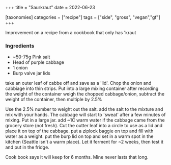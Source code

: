 +++
title = "Saurkraut"
date = 2022-06-23

[taxonomies]
categories = ["recipe"]
tags = ["side", "gross", "vegan","gf"]
+++

Improvement on a recipe from a cookbook that only has 'kraut

<!-- more -->

### Ingredients

- ~50-75g Pink salt
- Head of purple cabbage
- 1 onion
- Burp valve jar lids

take an outer leaf of cabbe off and save as a 'lid'.
Chop the onion and cabbiage into thin strips.
Put into a large mixing container after recording the weight of the container
weigh the chopped cabbage/onion, subtract the weight of the container, then multiple by 2.5%

Use the 2.5% number to weight out the salt.
add the salt to the mixture and mix with your hands.
The cabbage will start to 'sweat' after a few minutes of mixing.
Put in a large jar. add ~1C warm water if the cabbage came from the grocery store (not fresh).
Cut the outter leaf into a circle to use as a lid and place it on top of the cabbage.
put a ziplock baggie on top and fill with water as a weight.
put the burp lid on top and set in a warm spot in the kitchen (Seattle isn't a warm place).
Let it ferment for ~2 weeks, then test it and put in the fridge. 

Cook book says it will keep for 6 months. Mine never lasts that long.


